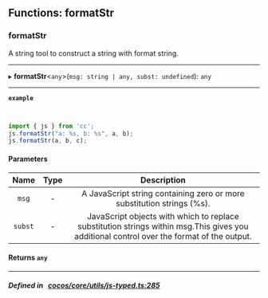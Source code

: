 ## Functions: formatStr

### formatStr

A string tool to construct a string with format string.
___
▸ **formatStr**<`any`\>(`msg: string | any, subst: undefined`): `any`
___


**`example`**

```ts


import { js } from 'cc';
js.formatStr("a: %s, b: %s", a, b);
js.formatStr(a, b, c);


```



#### Parameters

| Name | Type | Description |
| :------: | :------: | :------: |
| `msg` | - | A JavaScript string containing zero or more substitution strings (%s).  |
| `subst` | - | JavaScript objects with which to replace substitution strings within msg.This gives you additional control over the format of the output.  |

#### Returns `any` 
___


##### Defined in &nbsp;   [cocos/core/utils/js-typed.ts:285](https://github.com/cocos-creator/engine/blob/c7bf6b8a9/cocos/core/utils/js-typed.ts#L285)&nbsp;
